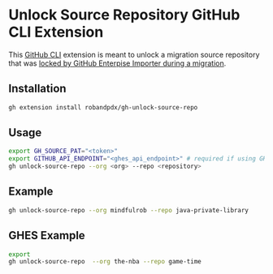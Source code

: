 # Unlock Source Repository GitHub CLI Extension

This [GitHub CLI](https://cli.github.com/) extension is meant to unlock a migration source repository that was [locked by GitHub Enterpise Importer during a migration](https://docs.github.com/en/migrations/overview/about-locked-repositories#repositories-locked-by-github-enterprise-importer). 
## Installation
```bash
gh extension install robandpdx/gh-unlock-source-repo
```

## Usage
```bash
export GH_SOURCE_PAT="<token>"
export GITHUB_API_ENDPOINT="<ghes_api_endpoint>" # required if using GHES, ommit https, include /api/v3 eg: myghes.com/api/v3
gh unlock-source-repo --org <org> --repo <repository>
```

## Example
```bash
gh unlock-source-repo --org mindfulrob --repo java-private-library
```

## GHES Example 
```bash
export 
gh unlock-source-repo  --org the-nba --repo game-time 
